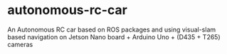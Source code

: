 # autonomous-rc-car
An Autonomous RC car based on ROS packages and using visual-slam based navigation on Jetson Nano board + Arduino Uno + (D435 + T265) cameras
